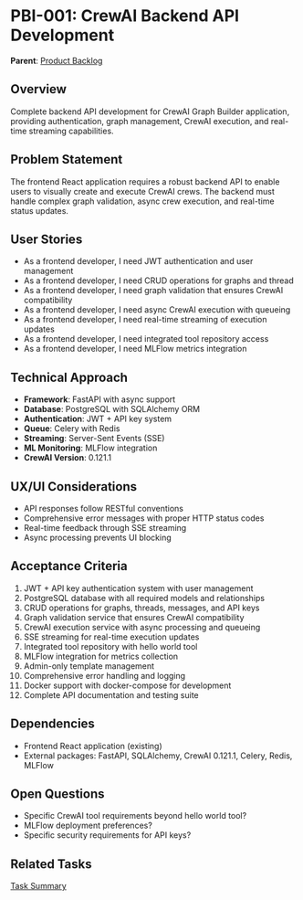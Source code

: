 # PBI-001: CrewAI Backend API Development

**Parent**: [Product Backlog](mdc:../backlog.md)

## Overview
Complete backend API development for CrewAI Graph Builder application, providing authentication, graph management, CrewAI execution, and real-time streaming capabilities.

## Problem Statement
The frontend React application requires a robust backend API to enable users to visually create and execute CrewAI crews. The backend must handle complex graph validation, async crew execution, and real-time status updates.

## User Stories
- As a frontend developer, I need JWT authentication and user management
- As a frontend developer, I need CRUD operations for graphs and thread
- As a frontend developer, I need graph validation that ensures CrewAI compatibility
- As a frontend developer, I need async CrewAI execution with queueing
- As a frontend developer, I need real-time streaming of execution updates
- As a frontend developer, I need integrated tool repository access
- As a frontend developer, I need MLFlow metrics integration

## Technical Approach
- **Framework**: FastAPI with async support
- **Database**: PostgreSQL with SQLAlchemy ORM
- **Authentication**: JWT + API key system
- **Queue**: Celery with Redis
- **Streaming**: Server-Sent Events (SSE)
- **ML Monitoring**: MLFlow integration
- **CrewAI Version**: 0.121.1

## UX/UI Considerations
- API responses follow RESTful conventions
- Comprehensive error messages with proper HTTP status codes
- Real-time feedback through SSE streaming
- Async processing prevents UI blocking

## Acceptance Criteria
1. JWT + API key authentication system with user management
2. PostgreSQL database with all required models and relationships
3. CRUD operations for graphs, threads, messages, and API keys
4. Graph validation service that ensures CrewAI compatibility
5. CrewAI execution service with async processing and queueing
6. SSE streaming for real-time execution updates
7. Integrated tool repository with hello world tool
8. MLFlow integration for metrics collection
9. Admin-only template management
10. Comprehensive error handling and logging
11. Docker support with docker-compose for development
12. Complete API documentation and testing suite

## Dependencies
- Frontend React application (existing)
- External packages: FastAPI, SQLAlchemy, CrewAI 0.121.1, Celery, Redis, MLFlow

## Open Questions
- Specific CrewAI tool requirements beyond hello world tool?
- MLFlow deployment preferences?
- Specific security requirements for API keys?

## Related Tasks
[Task Summary](mdc:tasks.md) 